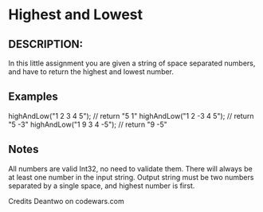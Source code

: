 # Highest and Lowest

## DESCRIPTION:
In this little assignment you are given a string of space separated numbers, and have to return the highest and lowest number.

## Examples
highAndLow("1 2 3 4 5");  // return "5 1"
highAndLow("1 2 -3 4 5"); // return "5 -3"
highAndLow("1 9 3 4 -5"); // return "9 -5"
## Notes
All numbers are valid Int32, no need to validate them.
There will always be at least one number in the input string.
Output string must be two numbers separated by a single space, and highest number is first.

Credits Deantwo on codewars.com